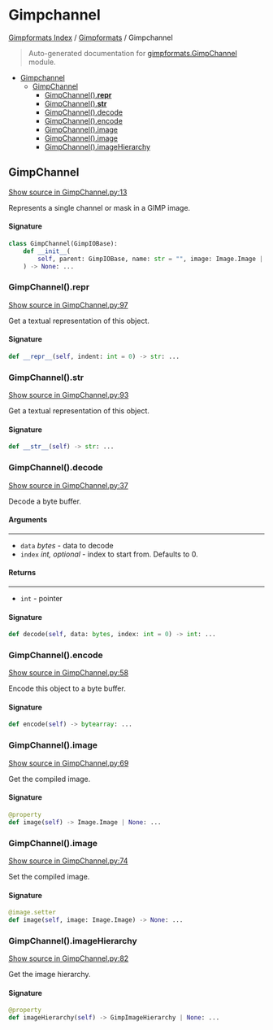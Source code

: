 # Gimpchannel

[Gimpformats Index](../README.md#gimpformats-index) / [Gimpformats](./index.md#gimpformats) / Gimpchannel

> Auto-generated documentation for [gimpformats.GimpChannel](../../../gimpformats/GimpChannel.py) module.

- [Gimpchannel](#gimpchannel)
  - [GimpChannel](#gimpchannel)
    - [GimpChannel().__repr__](#gimpchannel()__repr__)
    - [GimpChannel().__str__](#gimpchannel()__str__)
    - [GimpChannel().decode](#gimpchannel()decode)
    - [GimpChannel().encode](#gimpchannel()encode)
    - [GimpChannel().image](#gimpchannel()image)
    - [GimpChannel().image](#gimpchannel()image-1)
    - [GimpChannel().imageHierarchy](#gimpchannel()imagehierarchy)

## GimpChannel

[Show source in GimpChannel.py:13](../../../gimpformats/GimpChannel.py#L13)

Represents a single channel or mask in a GIMP image.

#### Signature

```python
class GimpChannel(GimpIOBase):
    def __init__(
        self, parent: GimpIOBase, name: str = "", image: Image.Image | None = None
    ) -> None: ...
```

### GimpChannel().__repr__

[Show source in GimpChannel.py:97](../../../gimpformats/GimpChannel.py#L97)

Get a textual representation of this object.

#### Signature

```python
def __repr__(self, indent: int = 0) -> str: ...
```

### GimpChannel().__str__

[Show source in GimpChannel.py:93](../../../gimpformats/GimpChannel.py#L93)

Get a textual representation of this object.

#### Signature

```python
def __str__(self) -> str: ...
```

### GimpChannel().decode

[Show source in GimpChannel.py:37](../../../gimpformats/GimpChannel.py#L37)

Decode a byte buffer.

#### Arguments

----
 - `data` *bytes* - data to decode
 - `index` *int, optional* - index to start from. Defaults to 0.

#### Returns

-------
 - `int` - pointer

#### Signature

```python
def decode(self, data: bytes, index: int = 0) -> int: ...
```

### GimpChannel().encode

[Show source in GimpChannel.py:58](../../../gimpformats/GimpChannel.py#L58)

Encode this object to a byte buffer.

#### Signature

```python
def encode(self) -> bytearray: ...
```

### GimpChannel().image

[Show source in GimpChannel.py:69](../../../gimpformats/GimpChannel.py#L69)

Get the compiled image.

#### Signature

```python
@property
def image(self) -> Image.Image | None: ...
```

### GimpChannel().image

[Show source in GimpChannel.py:74](../../../gimpformats/GimpChannel.py#L74)

Set the compiled image.

#### Signature

```python
@image.setter
def image(self, image: Image.Image) -> None: ...
```

### GimpChannel().imageHierarchy

[Show source in GimpChannel.py:82](../../../gimpformats/GimpChannel.py#L82)

Get the image hierarchy.

#### Signature

```python
@property
def imageHierarchy(self) -> GimpImageHierarchy | None: ...
```